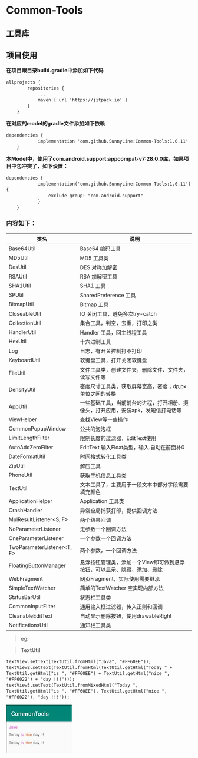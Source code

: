 # Common-Tools
## 工具库
## 项目使用
**在项目跟目录build.gradle中添加如下代码**
```
allprojects {
		repositories {
			...
			maven { url 'https://jitpack.io' }
		}
	}
```
**在对应的model的gradle文件添加如下依赖**
```
dependencies {
	        implementation 'com.github.SunnyLine:Common-Tools:1.0.11'
	}
```
**本Model中，使用了com.android.support:appcompat-v7:28.0.0库，如果项目中包冲突了，如下设置：**
```
dependencies {
	        implementation('com.github.SunnyLine:Common-Tools:1.0.11') {
        		exclude group: "com.android.support"
    		}
	}
```
### 内容如下：
|类名|说明|
|---|----|
|Base64Util|Base64 编码工具|
|MD5Util|MD5 工具类|
|DesUtil|DES 对称加解密|
|RSAUtil|RSA 加解密工具|
|SHA1Util|SHA1 工具|
|SPUtil|SharedPreference 工具|
|BitmapUtil|Bitmap 工具|
|CloseableUtil|IO 关闭工具，避免多次try-catch|
|CollectionUtil|集合工具，判空，去重，打印之类|
|HandlerUtil|Handler 工具，回主线程工具|
|HexUtil|十六进制工具|
|Log|日志，有开关控制打不打印|
|KeyboardUtil|软键盘工具，打开关闭软键盘|
|FileUtil|文件工具类，创建文件夹，删除文件、文件夹，读写文件等|
|DensityUtil|密度尺寸工具类，获取屏幕宽高，密度；dp,px单位之间的转换|
|AppUtil|一些基础工具，当前前台的进程，打开相册、摄像头，打开应用，安装apk，发短信打电话等|
|ViewHelper|查找View等一些操作|
|CommonPopupWindow|公共的泡泡框|
|LimitLengthFilter|限制长度的过滤器，EditText使用|
|AutoAddZeroFilter|EditText 输入Float类型，输入.自动在前面补0|
|DateFormatUtil|时间格式转化工具类|
|ZipUtil|解压工具|
|PhoneUtil|获取手机信息工具类|
|TextUtil|文本工具了，主要用于一段文本中部分字段需要填充颜色|
|ApplicationHelper|Application 工具类|
|CrashHandler|异常全局捕获打印，提供回调方法|
|MulResultListener<S, F> |两个结果回调|
|NoParameterListener|无参数一个回调方法|
|OneParameterListener<T>|一个参数一个回调方法|
|TwoParameterListener<T, E>|两个参数，一个回调方法|
|FloatingButtonManager|悬浮按钮管理类，添加一个View即可做到悬浮按钮，可以显示、隐藏、添加、删除|
|WebFragment|网页Fragment，实际使用需要继承|
|SimpleTextWatcher|简单的TextWatcher 空实现内部方法|
|StatusBarUtil|状态栏工具类|
|CommonInputFilter|通用输入框过滤器，传入正则和回调|
|CleanableEditText|自动显示删除按钮，使用drawableRight|
|NotificationsUtil|通知栏工具类|

> eg:

> **TextUtil**
```
textView.setText(TextUtil.fromHtml("Java", "#FF60EE"));
textView2.setText(TextUtil.fromHtml(TextUtil.getHtml("Today " + TextUtil.getHtml("is ", "#FF60EE") + TextUtil.getHtml("nice ", "#FF6022") + "day !!!")));
textView3.setText(TextUtil.fromMixedHtml("Today ", TextUtil.getHtml("is ", "#FF60EE"), TextUtil.getHtml("nice ", "#FF6022"), "day !!!"));
```
![TextUtil 效果](\image\textUtil.jpg)
